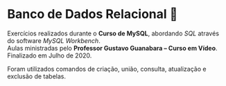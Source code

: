# Banco de Dados Relacional :game_die:

Exercícios realizados durante o **Curso de MySQL**, abordando *SQL* através do software *MySQL Workbench*.  
Aulas ministradas pelo **Professor Gustavo Guanabara – Curso em Vídeo**. Finalizado em Julho de 2020.

Foram utilizados comandos de criação, união, consulta, atualização e exclusão de tabelas.
